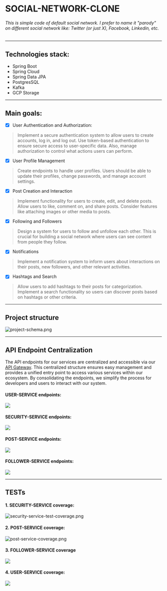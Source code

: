 # SOCIAL-NETWORK-CLONE

###### This is simple code of default social network. I prefer to name it "parody" on different social network like: Twitter (or just X), Facebook, Linkedin, etc.

---

## Technologies stack:

- Spring Boot
- Spring Cloud
- Spring Data JPA
- PostgresSQL
- Kafka
- GCP Storage

---

## Main goals:

- [X] User Authentication and Authorization:

> Implement a secure authentication system to allow users to create accounts, log in, and log out.
> Use token-based authentication to ensure secure access to user-specific data. Also, manage authorization to control
> what actions users can perform.

- [X] User Profile Management

> Create endpoints to handle user profiles. Users should be able to update their profiles,
> change passwords, and manage account settings.

- [X] Post Creation and Interaction

> Implement functionality for users to create, edit, and delete posts. Allow users to like, comment on, and share posts.
> Consider features like attaching images or other media to posts.

- [X] Following and Followers

> Design a system for users to follow and unfollow each other. This is crucial for building a social network where
> users can see content from people they follow.

- [X] Notifications

> Implement a notification system to inform users about interactions on their posts, new followers,
> and other relevant activities.

- [X] Hashtags and Search

> Allow users to add hashtags to their posts for categorization. Implement a search functionality
> so users can discover posts based on hashtags or other criteria.

---

## Project structure

![project-schema.png](images/project-schema.png)

---

## API Endpoint Centralization

The API endpoints for our services are centralized and accessible via
our [API Gateway](http://localhost:8765/webjars/swagger-ui/index.html?urls.primaryName=security-service).
This centralized structure ensures easy management and provides a unified entry point to access various services within
our ecosystem. By consolidating the endpoints, we simplify the process for developers and users to interact with our
system.

#### USER-SERVICE endpoints:
![](images/user-service-api-docs.png)

#### SECURITY-SERVICE endpoints:
![](images/security-service-api-docs.png)

#### POST-SERVICE endpoints:
![](images/post-service-api-docs.png)

#### FOLLOWER-SERVICE endpoints:
![](images/follower-service-api-docs.png)

---

## TESTs

#### 1. SECURITY-SERVICE coverage:

![security-service-test-coverage.png](images/security-service-test-coverage.png)

#### 2. POST-SERVICE coverage:

![post-service-coverage.png](images/post-service-test-coverage.png)

#### 3. FOLLOWER-SERVICE coverage

![](images/follower-service-test-coverage.png)

#### 4. USER-SERVICE coverage:

![](images/user-service-test-coverage.png)